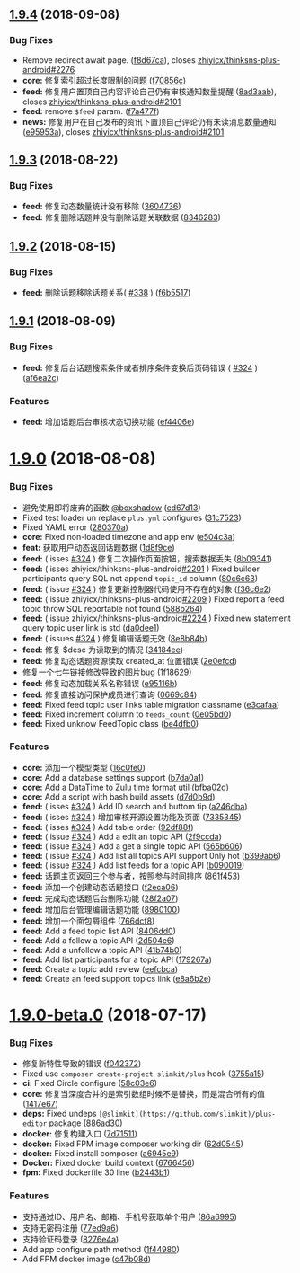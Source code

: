 <a name="1.9.4"></a>
## [1.9.4](https://github.com/slimkit/plus/compare/1.9.3...1.9.4) (2018-09-08)


### Bug Fixes

* Remove redirect await page. ([f8d67ca](https://github.com/slimkit/plus/commit/f8d67ca)), closes [zhiyicx/thinksns-plus-android#2276](https://github.com/zhiyicx/thinksns-plus-android/issues/2276)
* **core:** 修复索引超过长度限制的问题 ([f70856c](https://github.com/slimkit/plus/commit/f70856c))
* **feed:** 修复用户置顶自己内容评论自己仍有审核通知数量提醒 ([8ad3aab](https://github.com/slimkit/plus/commit/8ad3aab)), closes [zhiyicx/thinksns-plus-android#2101](https://github.com/zhiyicx/thinksns-plus-android/issues/2101)
* **feed:** remove `$feed` param. ([f7a477f](https://github.com/slimkit/plus/commit/f7a477f))
* **news:** 修复用户在自己发布的资讯下置顶自己评论仍有未读消息数量通知 ([e95953a](https://github.com/slimkit/plus/commit/e95953a)), closes [zhiyicx/thinksns-plus-android#2101](https://github.com/zhiyicx/thinksns-plus-android/issues/2101)



<a name="1.9.3"></a>
## [1.9.3](https://github.com/slimkit/plus/compare/v1.8.4...1.9.3) (2018-08-22)


### Bug Fixes

* **feed:** 修复动态数量统计没有移除 ([3604736](https://github.com/slimkit/plus/commit/3604736))
* **feed:** 修复删除话题并没有删除话题关联数据 ([8346283](https://github.com/slimkit/plus/commit/8346283))



<a name="1.9.2"></a>
## [1.9.2](https://github.com/slimkit/plus/compare/v1.8.3...v1.9.2) (2018-08-15)


### Bug Fixes

* **feed:** 删除话题移除话题关系( [#338](https://github.com/slimkit/plus/issues/338) ) ([f6b5517](https://github.com/slimkit/plus/commit/f6b5517))



<a name="1.9.1"></a>
## [1.9.1](https://github.com/slimkit/plus/compare/v1.9.0...v1.9.1) (2018-08-09)


### Bug Fixes

* **feed:** 修复后台话题搜索条件或者排序条件变换后页码错误 ( [#324](https://github.com/slimkit/plus/issues/324) ) ([af6ea2c](https://github.com/slimkit/plus/commit/af6ea2c))


### Features

* **feed:** 增加话题后台审核状态切换功能 ([ef4406e](https://github.com/slimkit/plus/commit/ef4406e))



<a name="1.9.0"></a>
# [1.9.0](https://github.com/slimkit/plus/compare/v1.8.2...v1.9.0) (2018-08-08)


### Bug Fixes

* 避免使用即将废弃的函数 [@boxshadow](https://github.com/boxshadow) ([ed67d13](https://github.com/slimkit/plus/commit/ed67d13))
* Fixed test loader un replace `plus.yml` configures ([31c7523](https://github.com/slimkit/plus/commit/31c7523))
* Fixed YAML error ([280370a](https://github.com/slimkit/plus/commit/280370a))
* **core:** Fixed non-loaded timezone and app env ([e504c3a](https://github.com/slimkit/plus/commit/e504c3a))
* **feat:** 获取用户动态返回话题数据 ([1d8f9ce](https://github.com/slimkit/plus/commit/1d8f9ce))
* **feed:** ( isses [#324](https://github.com/slimkit/plus/issues/324) ) 修复二次操作页面按钮，搜索数据丢失 ([8b09341](https://github.com/slimkit/plus/commit/8b09341))
* **feed:** ( isses zhiyicx/thinksns-plus-android[#2201](https://github.com/slimkit/plus/issues/2201) ) Fixed builder participants query SQL not append `topic_id` column ([80c6c63](https://github.com/slimkit/plus/commit/80c6c63))
* **feed:** ( issue [#324](https://github.com/slimkit/plus/issues/324) ) 修复更新控制器代码使用不存在的对象 ([f36c6e2](https://github.com/slimkit/plus/commit/f36c6e2))
* **feed:** ( issue zhiyicx/thinksns-plus-android[#2209](https://github.com/slimkit/plus/issues/2209) ) Fixed report a feed topic throw SQL reportable not found ([588b264](https://github.com/slimkit/plus/commit/588b264))
* **feed:** ( issue zhiyicx/thinksns-plus-android[#2224](https://github.com/slimkit/plus/issues/2224) ) Fixed new statement query topic user link is std ([da0dee1](https://github.com/slimkit/plus/commit/da0dee1))
* **feed:** ( issues [#324](https://github.com/slimkit/plus/issues/324)  ) 修复编辑话题无效 ([8e8b84b](https://github.com/slimkit/plus/commit/8e8b84b))
* **feed:** 修复 $desc 为读取到的情况 ([34184ee](https://github.com/slimkit/plus/commit/34184ee))
* **feed:** 修复动态话题资源读取 created_at 位置错误 ([2e0efcd](https://github.com/slimkit/plus/commit/2e0efcd))
* 修复一个七牛链接修改导致的图片bug ([1f18629](https://github.com/slimkit/plus/commit/1f18629))
* **feed:** 修复动态加载关系名称错误 ([e95116b](https://github.com/slimkit/plus/commit/e95116b))
* **feed:** 修复直接访问保护成员进行查询 ([0669c84](https://github.com/slimkit/plus/commit/0669c84))
* **feed:** Fixed feed topic user links table migration classname ([e3cafaa](https://github.com/slimkit/plus/commit/e3cafaa))
* **feed:** Fixed increment column to `feeds_count` ([0e05bd0](https://github.com/slimkit/plus/commit/0e05bd0))
* **feed:** Fixed unknow FeedTopic class ([be4dfb0](https://github.com/slimkit/plus/commit/be4dfb0))


### Features

* **core:** 添加一个模型类型 ([16c0fe0](https://github.com/slimkit/plus/commit/16c0fe0))
* **core:** Add a database settings support ([b7da0a1](https://github.com/slimkit/plus/commit/b7da0a1))
* **core:** Add a DataTime to Zulu time format util ([bfba02d](https://github.com/slimkit/plus/commit/bfba02d))
* **core:** Add a script with bash build assets ([d7d0b9d](https://github.com/slimkit/plus/commit/d7d0b9d))
* **feed:** ( isses [#324](https://github.com/slimkit/plus/issues/324)  ) Add ID search and buttom tip ([a246dba](https://github.com/slimkit/plus/commit/a246dba))
* **feed:** ( isses [#324](https://github.com/slimkit/plus/issues/324) ) 增加审核开源设置功能及页面 ([7335345](https://github.com/slimkit/plus/commit/7335345))
* **feed:** ( isses [#324](https://github.com/slimkit/plus/issues/324) ) Add table order ([92df88f](https://github.com/slimkit/plus/commit/92df88f))
* **feed:** ( issue [#324](https://github.com/slimkit/plus/issues/324) ) Add a edit an topic API ([2f9ccda](https://github.com/slimkit/plus/commit/2f9ccda))
* **feed:** ( issue [#324](https://github.com/slimkit/plus/issues/324) ) Add a get a single topic API ([565b606](https://github.com/slimkit/plus/commit/565b606))
* **feed:** ( issue [#324](https://github.com/slimkit/plus/issues/324) ) Add list all topics API support 0nly hot ([b399ab6](https://github.com/slimkit/plus/commit/b399ab6))
* **feed:** ( issue [#324](https://github.com/slimkit/plus/issues/324) ) Add list feeds for a topic API ([b090019](https://github.com/slimkit/plus/commit/b090019))
* **feed:** 话题主页返回三个参与者，按照参与时间排序 ([861f453](https://github.com/slimkit/plus/commit/861f453))
* **feed:** 添加一个创建动态话题接口 ([f2eca06](https://github.com/slimkit/plus/commit/f2eca06))
* **feed:** 完成动态话题后台删除功能 ([28f2a07](https://github.com/slimkit/plus/commit/28f2a07))
* **feed:** 增加后台管理编辑话题功能 ([8980100](https://github.com/slimkit/plus/commit/8980100))
* **feed:** 增加一个面包屑组件 ([766dcf8](https://github.com/slimkit/plus/commit/766dcf8))
* **feed:** Add a feed topic list API ([8406dd0](https://github.com/slimkit/plus/commit/8406dd0))
* **feed:** Add a follow a topic API ([2d504e6](https://github.com/slimkit/plus/commit/2d504e6))
* **feed:** Add a unfollow a topic API ([41b74b0](https://github.com/slimkit/plus/commit/41b74b0))
* **feed:** Add list participants for a topic API ([179267a](https://github.com/slimkit/plus/commit/179267a))
* **feed:** Create a topic add review ([eefcbca](https://github.com/slimkit/plus/commit/eefcbca))
* **feed:** Create an feed support topics link ([e8a6b2e](https://github.com/slimkit/plus/commit/e8a6b2e))



<a name="1.9.0-beta.0"></a>
# [1.9.0-beta.0](https://github.com/slimkit/plus/compare/v1.8.0...v1.9.0-beta.0) (2018-07-17)


### Bug Fixes

* 修复新特性导致的错误 ([f042372](https://github.com/slimkit/plus/commit/f042372))
* Fixed use `composer create-project slimkit/plus` hook ([3755a15](https://github.com/slimkit/plus/commit/3755a15))
* **ci:** Fixed Circle configure ([58c03e6](https://github.com/slimkit/plus/commit/58c03e6))
* **core:** 修复当深度合并的是索引数组时候不是替换，而是混合所有的值 ([1417e67](https://github.com/slimkit/plus/commit/1417e67))
* **deps:** Fixed undeps `[@slimkit](https://github.com/slimkit)/plus-editor` package ([886ad30](https://github.com/slimkit/plus/commit/886ad30))
* **docker:** 修复构建入口 ([7d71511](https://github.com/slimkit/plus/commit/7d71511))
* **docker:** Fixed FPM image composer working dir ([62d0545](https://github.com/slimkit/plus/commit/62d0545))
* **docker:** Fixed install composer ([a6945e9](https://github.com/slimkit/plus/commit/a6945e9))
* **Docker:** Fixed docker build context ([6766456](https://github.com/slimkit/plus/commit/6766456))
* **fpm:** Fixed dockerfile 30 line ([b2443b1](https://github.com/slimkit/plus/commit/b2443b1))


### Features

* 支持通过ID、用户名、邮箱、手机号获取单个用户 ([86a6995](https://github.com/slimkit/plus/commit/86a6995))
* 支持无密码注册 ([77ed9a6](https://github.com/slimkit/plus/commit/77ed9a6))
* 支持验证码登录 ([8276e4a](https://github.com/slimkit/plus/commit/8276e4a))
* Add app configure path method ([1f44980](https://github.com/slimkit/plus/commit/1f44980))
* Add FPM docker image ([c47b08d](https://github.com/slimkit/plus/commit/c47b08d))



